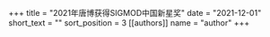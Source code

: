+++ 
title = "2021年唐博获得SIGMOD中国新星奖"
date = "2021-12-01"
short_text = "" 
sort_position = 3
[[authors]] 
name = "author"
+++

